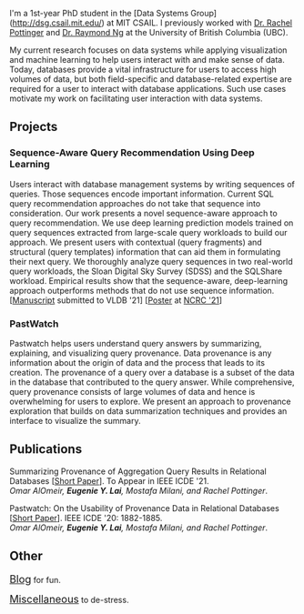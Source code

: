 I'm a 1st-year PhD student in the [Data Systems Group] (http://dsg.csail.mit.edu/) at MIT CSAIL. I previously worked with [Dr. Rachel Pottinger](https://www.cs.ubc.ca/~rap/) and [Dr. Raymond Ng](https://www.cs.ubc.ca/~rng/) at the University of British Columbia (UBC).

My current research focuses on data systems while applying visualization and machine learning to help users interact with and make sense of data. Today, databases provide a vital infrastructure for users to access high volumes of data, but both field-specific and database-related expertise are required for a user to interact with database applications. Such use cases motivate my work on facilitating user interaction with data systems.

## Projects

### Sequence-Aware Query Recommendation Using Deep Learning

Users interact with database management systems by writing sequences of queries. Those sequences encode important information. Current SQL query recommendation approaches do not take that sequence into consideration. Our work presents a novel sequence-aware approach to query recommendation. We use deep learning prediction models trained on query sequences extracted from large-scale query workloads to build our approach. We present users with contextual (query fragments) and structural (query templates) information that can aid them in formulating their next query. We thoroughly analyze query sequences in two real-world query workloads, the Sloan Digital Sky Survey (SDSS) and the SQLShare workload. Empirical results show that the sequence-aware, deep-learning approach outperforms methods that do not use sequence information. \[[Manuscript](/assets/manus/seq-aware-query-recommendation.pdf) submitted to VLDB '21\] \[[Poster](/assets/posters/NCRC-poster.pdf) at [NCRC '21](https://www.hcura.org/ncrc-2021)\]

### PastWatch

Pastwatch helps users understand query answers by summarizing, explaining, and visualizing query provenance. Data provenance is any information about the origin of data and the process that leads to its creation. The provenance of a query over a database is a subset of the data in the database that contributed to the query answer. While comprehensive, query provenance consists of large volumes of data and hence is overwhelming for users to explore. We present an approach to provenance exploration that builds on data summarization techniques and provides an interface to visualize the summary.

## Publications

Summarizing Provenance of Aggregation Query Results in Relational Databases \[[Short Paper](https://www.cs.ubc.ca/~mkmilani/report.pdf)\]. To Appear in IEEE ICDE '21.  
*Omar AlOmeir, <strong>Eugenie Y. Lai</strong>, Mostafa Milani, and Rachel Pottinger*.

Pastwatch: On the Usability of Provenance Data in Relational Databases \[[Short Paper](https://www.cs.ubc.ca/~mkmilani/pastwatch.pdf)\]. IEEE ICDE '20: 1882-1885.  
*Omar AlOmeir, <strong>Eugenie Y. Lai</strong>, Mostafa Milani, and Rachel Pottinger*.

## Other

<span style="font-size:18px;">[Blog](./blog.html)</span> for fun.

<span style="font-size:18px;">[Miscellaneous](./miscellaneous.html)</span> to de-stress.

